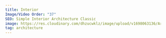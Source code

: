 ```yaml
---
title: Interior
Image/Video Order: "37"
SEO: Simple Interior Architecture Classic
image: https://res.cloudinary.com/dhzucwklz/image/upload/v1698063136/Architecture/lall_residence_05_fdubpj.jpg
tag: architecture
---
```

